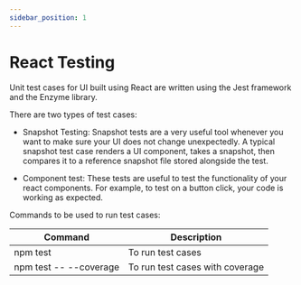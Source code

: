 ```yaml
---
sidebar_position: 1
---
```


# React Testing

Unit test cases for UI built using React are written using the Jest framework and the Enzyme library.

There are two types of test cases:

- Snapshot Testing: Snapshot tests are a very useful tool whenever you want to make sure your UI does not change unexpectedly. A typical snapshot test case renders a UI component, takes a snapshot, then compares it to a reference snapshot file stored alongside the test.

- Component test: These tests are useful to test the functionality of your react components. For example, to test on a button click, your code is working as expected.

Commands to be used to run test cases:

| Command                | Description                     |
| ---------------------- | ------------------------------- |
| npm test               | To run test cases               |
| npm test -- --coverage | To run test cases with coverage |
